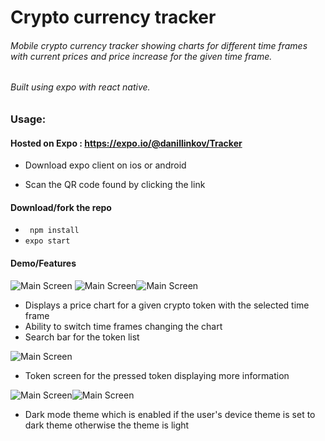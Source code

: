 # Crypto currency tracker

###### Mobile crypto currency tracker showing charts for different time frames with current prices and price increase for the given time frame.

###### Built using expo with react native.

### Usage:

#### Hosted on Expo : https://expo.io/@danillinkov/Tracker

- Download expo client on ios or android

- Scan the QR code found by clicking the link

  

#### Download/fork the repo

- ``` npm install```
- ```expo start```



#### Demo/Features

![Main Screen](/images/mainScreenLight.png) ![Main Screen](/images/mainScreenLightTimeFrame.png)![Main Screen](/images/searchBarLight.png)

- Displays a price chart for a given crypto token with the selected time frame
- Ability to switch time frames changing the chart
- Search bar for the token list

![Main Screen](/images/tokenScreenLight.png)

- Token screen for the pressed token displaying more information

![Main Screen](/images/mainScreenDark.png)![Main Screen](/images/tokenScreenDark.png)



- Dark mode theme which is enabled if the user's device theme is set to dark theme otherwise the theme is light